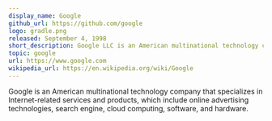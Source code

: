 ```yaml
---
display_name: Google
github_url: https://github.com/google
logo: gradle.png
released: September 4, 1998
short_description: Google LLC is an American multinational technology company that specializes in Internet-related services and products.
topic: google
url: https://www.google.com
wikipedia_url: https://en.wikipedia.org/wiki/Google
---
```

Google is an American multinational technology company that specializes in Internet-related services and products, which include online advertising technologies, search engine, cloud computing, software, and hardware.